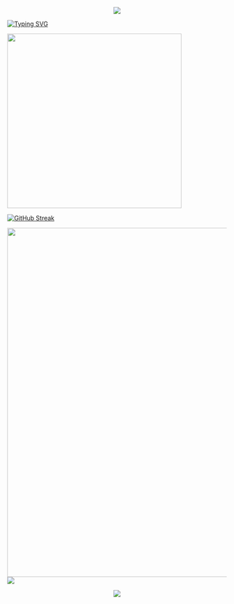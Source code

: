 

<!--
### Hi there 👋

**Nahida-aa/Nahida-aa** is a ✨ _special_ ✨ repository because its `README.md` (this file) appears on your GitHub profile.

Here are some ideas to get you started:

- 🔭 I’m currently working on ...
- 🌱 I’m currently learning ...
- 👯 I’m looking to collaborate on ...
- 🤔 I’m looking for help with ...
- 💬 Ask me about ...
- 📫 How to reach me: ...
- 😄 Pronouns: ...
- ⚡ Fun fact: ...
-->

<!--
https://gitcode.com/kyechan99/capsule-render/overview?utm_source=csdn_github_accelerator&isLogin=1
-->
<p align="center">
<img src="https://capsule-render.vercel.app/api?type=waving&color=timeGradient&height=300&&section=header&text={TITLE}&fontSize=90&fontAlign=50&fontAlignY=30&desc={SUB_TITLE}&descAlign=50&descSize=30&descAlignY=60&animation=twinkling" />
</p>

<!--
https://gitcode.com/DenverCoder1/readme-typing-svg/overview?utm_source=csdn_github_accelerator&isLogin=1
-->
<a href="https://git.io/typing-svg"><img src="https://readme-typing-svg.demolab.com?font=Fira+Code&pause=1000&color=8923D4A7&random=false&width=435&lines=welcome+to+my+github+profile+page!" alt="Typing SVG" /></a>

<!--
https://gitcode.com/anuraghazra/github-readme-stats/overview?utm_source=csdn_github_accelerator&isLogin=1
-->
<img align="center" width="400" src="https://github-readme-stats.vercel.app/api?username=Nahida-aa&theme=transparent&include_all_commits=true&show_icons=true&hide_border=true" />

<!--
https://gitcode.com/DenverCoder1/github-readme-streak-stats/overview?utm_source=csdn_github_accelerator&isLogin=1
-->
<a href="https://git.io/streak-stats"><img src="https://streak-stats.demolab.com?user=Nahida-aa&theme=ambient-gradient&hide_border=true" alt="GitHub Streak" /></a>

<!--
https://gitcode.com/Ashutosh00710/github-readme-activity-graph/overview?utm_source=csdn_github_accelerator&isLogin=1
-->
<img width="800" src="https://github-readme-activity-graph.vercel.app/graph?username=Nahida-aa&theme=github-compact&hide_border=true&area=true" />

<!-- WakaTime -->
<img align="center" src="https://github-readme-stats.vercel.app/api/wakatime?username=Nahida-aa&theme=transparent&hide_border=true&layout=compact&langs_count=22" />

<p align="center">
<img src="https://capsule-render.vercel.app/api?type=waving&color=timeGradient&height=300&&section=footer&text={TITLE}&fontSize=90&fontAlign=50&fontAlignY=70&desc={SUB_TITLE}&descAlign=50&descSize=30&descAlignY=40&animation=twinkling" />
</p>
